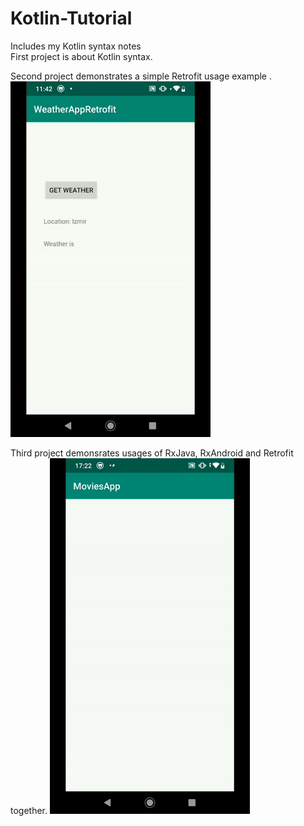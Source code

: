# Kotlin-Tutorial
Includes my Kotlin syntax notes  
First project is about Kotlin syntax.   
  
Second project demonstrates a simple Retrofit usage example . 
![Kotlin-Tutorial](weather.gif)
  
Third project demonsrates usages of RxJava, RxAndroid and Retrofit together.
![Kotlin-Tutorial](third.gif)
